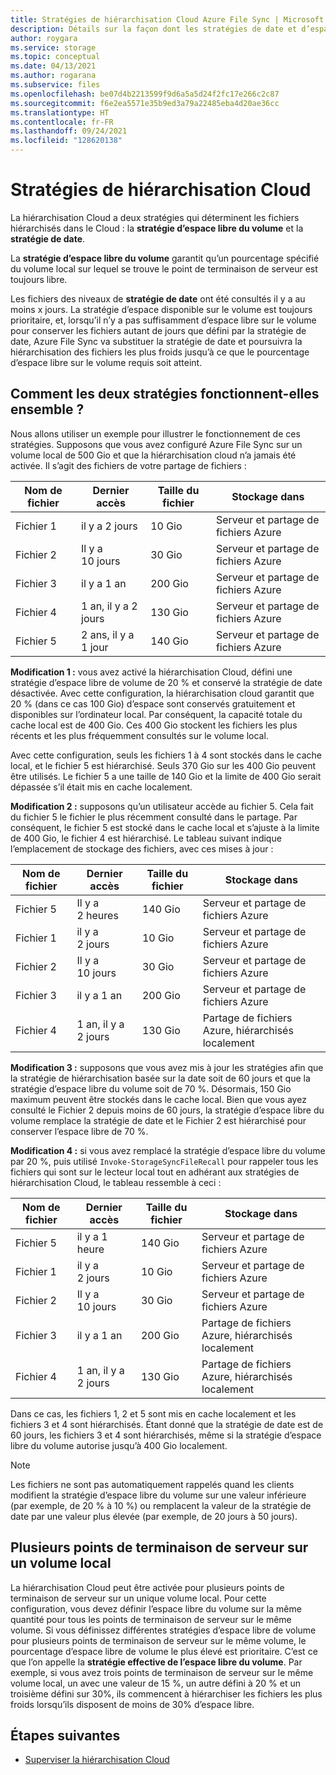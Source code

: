 ```yaml
---
title: Stratégies de hiérarchisation Cloud Azure File Sync | Microsoft Docs
description: Détails sur la façon dont les stratégies de date et d’espace libre du volume fonctionnent ensemble pour différents scénarios.
author: roygara
ms.service: storage
ms.topic: conceptual
ms.date: 04/13/2021
ms.author: rogarana
ms.subservice: files
ms.openlocfilehash: be07d4b2213599f9d6a5a5d24f2fc17e266c2c87
ms.sourcegitcommit: f6e2ea5571e35b9ed3a79a22485eba4d20ae36cc
ms.translationtype: HT
ms.contentlocale: fr-FR
ms.lasthandoff: 09/24/2021
ms.locfileid: "128620138"
---
```

# <a name="cloud-tiering-policies"></a>Stratégies de hiérarchisation Cloud

La hiérarchisation Cloud a deux stratégies qui déterminent les fichiers hiérarchisés dans le Cloud : la **stratégie d’espace libre du volume** et la **stratégie de date**.

La **stratégie d’espace libre du volume** garantit qu’un pourcentage spécifié du volume local sur lequel se trouve le point de terminaison de serveur est toujours libre.

Les fichiers des niveaux de **stratégie de date** ont été consultés il y a au moins x jours. La stratégie d’espace disponible sur le volume est toujours prioritaire, et, lorsqu’il n’y a pas suffisamment d’espace libre sur le volume pour conserver les fichiers autant de jours que défini par la stratégie de date, Azure File Sync va substituer la stratégie de date et poursuivra la hiérarchisation des fichiers les plus froids jusqu’à ce que le pourcentage d’espace libre sur le volume requis soit atteint.

## <a name="how-both-policies-work-together"></a>Comment les deux stratégies fonctionnent-elles ensemble ?

Nous allons utiliser un exemple pour illustrer le fonctionnement de ces stratégies. Supposons que vous avez configuré Azure File Sync sur un volume local de 500 Gio et que la hiérarchisation cloud n’a jamais été activée. Il s’agit des fichiers de votre partage de fichiers :

|Nom de fichier |Dernier accès  |Taille du fichier  |Stockage dans |
|----------|------------------|-----------|----------|
|Fichier 1    | il y a 2 jours  | 10 Gio | Serveur et partage de fichiers Azure
|Fichier 2    | Il y a 10 jours | 30 Gio | Serveur et partage de fichiers Azure
|Fichier 3    | il y a 1 an | 200 Gio | Serveur et partage de fichiers Azure
|Fichier 4    | 1 an, il y a 2 jours | 130 Gio | Serveur et partage de fichiers Azure
|Fichier 5    | 2 ans, il y a 1 jour | 140 Gio | Serveur et partage de fichiers Azure

**Modification 1 :** vous avez activé la hiérarchisation Cloud, défini une stratégie d’espace libre de volume de 20 % et conservé la stratégie de date désactivée. Avec cette configuration, la hiérarchisation cloud garantit que 20 % (dans ce cas 100 Gio) d’espace sont conservés gratuitement et disponibles sur l’ordinateur local. Par conséquent, la capacité totale du cache local est de 400 Gio. Ces 400 Gio stockent les fichiers les plus récents et les plus fréquemment consultés sur le volume local.

Avec cette configuration, seuls les fichiers 1 à 4 sont stockés dans le cache local, et le fichier 5 est hiérarchisé. Seuls 370 Gio sur les 400 Gio peuvent être utilisés. Le fichier 5 a une taille de 140 Gio et la limite de 400 Gio serait dépassée s’il était mis en cache localement.

**Modification 2 :** supposons qu’un utilisateur accède au fichier 5. Cela fait du fichier 5 le fichier le plus récemment consulté dans le partage. Par conséquent, le fichier 5 est stocké dans le cache local et s’ajuste à la limite de 400 Gio, le fichier 4 est hiérarchisé. Le tableau suivant indique l’emplacement de stockage des fichiers, avec ces mises à jour :

|Nom de fichier |Dernier accès  |Taille du fichier  |Stockage dans |
|----------|------------------|-----------|----------|
|Fichier 5    | Il y a 2 heures | 140 Gio | Serveur et partage de fichiers Azure
|Fichier 1    | il y a 2 jours  | 10 Gio | Serveur et partage de fichiers Azure
|Fichier 2    | Il y a 10 jours | 30 Gio | Serveur et partage de fichiers Azure
|Fichier 3    | il y a 1 an | 200 Gio | Serveur et partage de fichiers Azure
|Fichier 4    | 1 an, il y a 2 jours | 130 Gio | Partage de fichiers Azure, hiérarchisés localement

**Modification 3 :** supposons que vous avez mis à jour les stratégies afin que la stratégie de hiérarchisation basée sur la date soit de 60 jours et que la stratégie d’espace libre du volume soit de 70 %. Désormais, 150 Gio maximum peuvent être stockés dans le cache local. Bien que vous ayez consulté le Fichier 2 depuis moins de 60 jours, la stratégie d’espace libre du volume remplace la stratégie de date et le Fichier 2 est hiérarchisé pour conserver l’espace libre de 70 %.

**Modification 4 :** si vous avez remplacé la stratégie d’espace libre du volume par 20 %, puis utilisé `Invoke-StorageSyncFileRecall` pour rappeler tous les fichiers qui sont sur le lecteur local tout en adhérant aux stratégies de hiérarchisation Cloud, le tableau ressemble à ceci :

|Nom de fichier |Dernier accès  |Taille du fichier  |Stockage dans |
|----------|------------------|-----------|----------|
|Fichier 5    | il y a 1 heure  | 140 Gio | Serveur et partage de fichiers Azure
|Fichier 1    | il y a 2 jours  | 10 Gio | Serveur et partage de fichiers Azure
|Fichier 2    | Il y a 10 jours | 30 Gio | Serveur et partage de fichiers Azure
|Fichier 3    | il y a 1 an | 200 Gio | Partage de fichiers Azure, hiérarchisés localement
|Fichier 4    | 1 an, il y a 2 jours | 130 Gio | Partage de fichiers Azure, hiérarchisés localement

Dans ce cas, les fichiers 1, 2 et 5 sont mis en cache localement et les fichiers 3 et 4 sont hiérarchisés. Étant donné que la stratégie de date est de 60 jours, les fichiers 3 et 4 sont hiérarchisés, même si la stratégie d’espace libre du volume autorise jusqu’à 400 Gio localement.

> [!NOTE]
> Les fichiers ne sont pas automatiquement rappelés quand les clients modifient la stratégie d’espace libre du volume sur une valeur inférieure (par exemple, de 20 % à 10 %) ou remplacent la valeur de la stratégie de date par une valeur plus élevée (par exemple, de 20 jours à 50 jours).

## <a name="multiple-server-endpoints-on-a-local-volume"></a>Plusieurs points de terminaison de serveur sur un volume local

La hiérarchisation Cloud peut être activée pour plusieurs points de terminaison de serveur sur un unique volume local. Pour cette configuration, vous devez définir l’espace libre du volume sur la même quantité pour tous les points de terminaison de serveur sur le même volume. Si vous définissez différentes stratégies d’espace libre de volume pour plusieurs points de terminaison de serveur sur le même volume, le pourcentage d’espace libre de volume le plus élevé est prioritaire. C’est ce que l’on appelle la **stratégie effective de l’espace libre du volume**. Par exemple, si vous avez trois points de terminaison de serveur sur le même volume local, un avec une valeur de 15 %, un autre défini à 20 % et un troisième défini sur 30%, ils commencent à hiérarchiser les fichiers les plus froids lorsqu’ils disposent de moins de 30% d’espace libre.

## <a name="next-steps"></a>Étapes suivantes

- [Superviser la hiérarchisation Cloud](file-sync-monitor-cloud-tiering.md)
